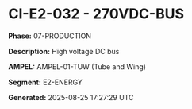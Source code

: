 # CI-E2-032 - 270VDC-BUS

**Phase:** 07-PRODUCTION

**Description:** High voltage DC bus

**AMPEL:** AMPEL-01-TUW (Tube and Wing)

**Segment:** E2-ENERGY

**Generated:** 2025-08-25 17:27:29 UTC
